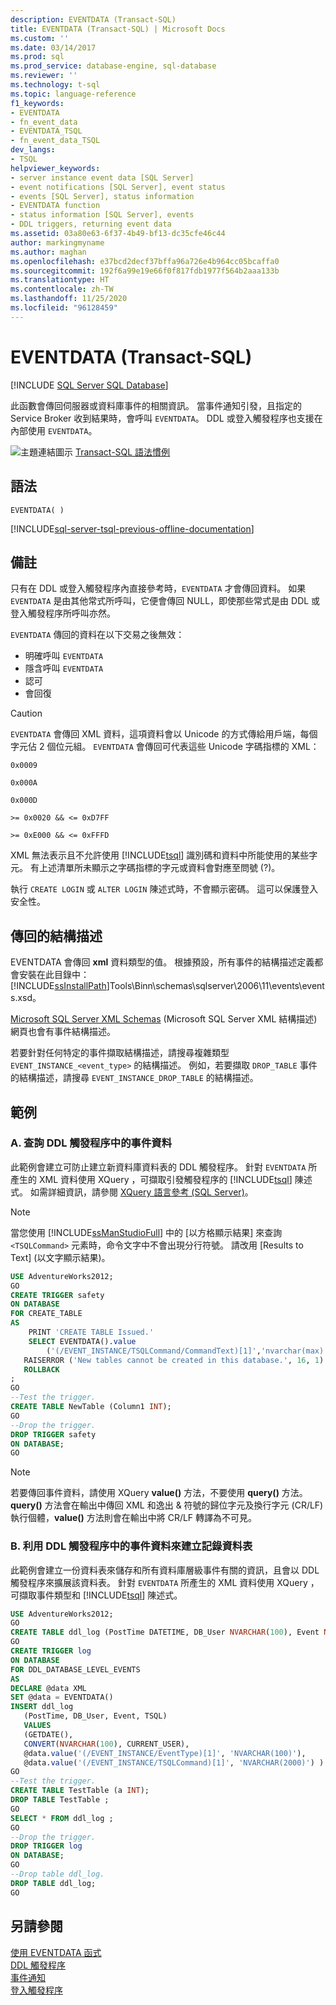 ```yaml
---
description: EVENTDATA (Transact-SQL)
title: EVENTDATA (Transact-SQL) | Microsoft Docs
ms.custom: ''
ms.date: 03/14/2017
ms.prod: sql
ms.prod_service: database-engine, sql-database
ms.reviewer: ''
ms.technology: t-sql
ms.topic: language-reference
f1_keywords:
- EVENTDATA
- fn_event_data
- EVENTDATA_TSQL
- fn_event_data_TSQL
dev_langs:
- TSQL
helpviewer_keywords:
- server instance event data [SQL Server]
- event notifications [SQL Server], event status
- events [SQL Server], status information
- EVENTDATA function
- status information [SQL Server], events
- DDL triggers, returning event data
ms.assetid: 03a80e63-6f37-4b49-bf13-dc35cfe46c44
author: markingmyname
ms.author: maghan
ms.openlocfilehash: e37bcd2decf37bffa96a726e4b964cc05bcaffa0
ms.sourcegitcommit: 192f6a99e19e66f0f817fdb1977f564b2aaa133b
ms.translationtype: HT
ms.contentlocale: zh-TW
ms.lasthandoff: 11/25/2020
ms.locfileid: "96128459"
---
```

# <a name="eventdata-transact-sql"></a>EVENTDATA (Transact-SQL)
[!INCLUDE [SQL Server SQL Database](../../includes/applies-to-version/sql-asdb.md)]

此函數會傳回伺服器或資料庫事件的相關資訊。 當事件通知引發，且指定的 Service Broker 收到結果時，會呼叫 `EVENTDATA`。 DDL 或登入觸發程序也支援在內部使用 `EVENTDATA`。  
  
 ![主題連結圖示](../../database-engine/configure-windows/media/topic-link.gif "主題連結圖示") [Transact-SQL 語法慣例](../../t-sql/language-elements/transact-sql-syntax-conventions-transact-sql.md)  
  
## <a name="syntax"></a>語法  
  
```syntaxsql
EVENTDATA( )
```

[!INCLUDE[sql-server-tsql-previous-offline-documentation](../../includes/sql-server-tsql-previous-offline-documentation.md)]

## <a name="remarks"></a>備註  
只有在 DDL 或登入觸發程序內直接參考時，`EVENTDATA` 才會傳回資料。 如果 `EVENTDATA` 是由其他常式所呼叫，它便會傳回 NULL，即使那些常式是由 DDL 或登入觸發程序所呼叫亦然。
  
`EVENTDATA` 傳回的資料在以下交易之後無效：

+ 明確呼叫 `EVENTDATA`
+ 隱含呼叫 `EVENTDATA`
+ 認可
+ 會回復  
  
> [!CAUTION]  
>  `EVENTDATA` 會傳回 XML 資料，這項資料會以 Unicode 的方式傳給用戶端，每個字元佔 2 個位元組。 `EVENTDATA` 會傳回可代表這些 Unicode 字碼指標的 XML：  
>   
>  `0x0009`  
>   
>  `0x000A`  
>   
>  `0x000D`  
>   
>  `>= 0x0020 && <= 0xD7FF`  
>   
>  `>= 0xE000 && <= 0xFFFD`  
>   
>  XML 無法表示且不允許使用 [!INCLUDE[tsql](../../includes/tsql-md.md)] 識別碼和資料中所能使用的某些字元。 有上述清單所未顯示之字碼指標的字元或資料會對應至問號 (?)。  
  
執行 `CREATE LOGIN` 或 `ALTER LOGIN` 陳述式時，不會顯示密碼。 這可以保護登入安全性。  
  
## <a name="schemas-returned"></a>傳回的結構描述  
EVENTDATA 會傳回 **xml** 資料類型的值。 根據預設，所有事件的結構描述定義都會安裝在此目錄中：[!INCLUDE[ssInstallPath](../../includes/ssinstallpath-md.md)]Tools\Binn\schemas\sqlserver\2006\11\events\events.xsd。  
  
[Microsoft SQL Server XML Schemas](https://go.microsoft.com/fwlink/?LinkID=31850) (Microsoft SQL Server XML 結構描述) 網頁也會有事件結構描述。  
  
若要針對任何特定的事件擷取結構描述，請搜尋複雜類型 `EVENT_INSTANCE_<event_type>` 的結構描述。 例如，若要擷取 `DROP_TABLE` 事件的結構描述，請搜尋 `EVENT_INSTANCE_DROP_TABLE` 的結構描述。  
  
## <a name="examples"></a>範例  
  
### <a name="a-querying-event-data-in-a-ddl-trigger"></a>A. 查詢 DDL 觸發程序中的事件資料  
此範例會建立可防止建立新資料庫資料表的 DDL 觸發程序。 針對 `EVENTDATA` 所產生的 XML 資料使用 XQuery ，可擷取引發觸發程序的 [!INCLUDE[tsql](../../includes/tsql-md.md)] 陳述式。 如需詳細資訊，請參閱 [XQuery 語言參考 &#40;SQL Server&#41;](../../xquery/xquery-language-reference-sql-server.md)。  
  
> [!NOTE]  
>  當您使用 [!INCLUDE[ssManStudioFull](../../includes/ssmanstudiofull-md.md)] 中的 [以方格顯示結果] 來查詢 `<TSQLCommand>` 元素時，命令文字中不會出現分行符號。 請改用 [Results to Text] (以文字顯示結果)。  
  
```sql  
USE AdventureWorks2012;  
GO  
CREATE TRIGGER safety   
ON DATABASE   
FOR CREATE_TABLE   
AS   
    PRINT 'CREATE TABLE Issued.'  
    SELECT EVENTDATA().value  
        ('(/EVENT_INSTANCE/TSQLCommand/CommandText)[1]','nvarchar(max)')  
   RAISERROR ('New tables cannot be created in this database.', 16, 1)   
   ROLLBACK  
;  
GO  
--Test the trigger.  
CREATE TABLE NewTable (Column1 INT);  
GO  
--Drop the trigger.  
DROP TRIGGER safety  
ON DATABASE;  
GO  
```  
  
> [!NOTE]  
>  若要傳回事件資料，請使用 XQuery **value()** 方法，不要使用 **query()** 方法。 **query()** 方法會在輸出中傳回 XML 和逸出 & 符號的歸位字元及換行字元 (CR/LF) 執行個體，**value()** 方法則會在輸出中將 CR/LF 轉譯為不可見。  
  
### <a name="b-creating-a-log-table-with-event-data-in-a-ddl-trigger"></a>B. 利用 DDL 觸發程序中的事件資料來建立記錄資料表  
此範例會建立一份資料表來儲存和所有資料庫層級事件有關的資訊，且會以 DDL 觸發程序來擴展該資料表。 針對 `EVENTDATA` 所產生的 XML 資料使用 XQuery ，可擷取事件類型和 [!INCLUDE[tsql](../../includes/tsql-md.md)] 陳述式。  
  
```sql 
USE AdventureWorks2012;  
GO  
CREATE TABLE ddl_log (PostTime DATETIME, DB_User NVARCHAR(100), Event NVARCHAR(100), TSQL NVARCHAR(2000));  
GO  
CREATE TRIGGER log   
ON DATABASE   
FOR DDL_DATABASE_LEVEL_EVENTS   
AS  
DECLARE @data XML  
SET @data = EVENTDATA()  
INSERT ddl_log   
   (PostTime, DB_User, Event, TSQL)   
   VALUES   
   (GETDATE(),   
   CONVERT(NVARCHAR(100), CURRENT_USER),   
   @data.value('(/EVENT_INSTANCE/EventType)[1]', 'NVARCHAR(100)'),   
   @data.value('(/EVENT_INSTANCE/TSQLCommand)[1]', 'NVARCHAR(2000)') ) ;  
GO  
--Test the trigger.  
CREATE TABLE TestTable (a INT);  
DROP TABLE TestTable ;  
GO  
SELECT * FROM ddl_log ;  
GO  
--Drop the trigger.  
DROP TRIGGER log  
ON DATABASE;  
GO  
--Drop table ddl_log.  
DROP TABLE ddl_log;  
GO  
```  
  
## <a name="see-also"></a>另請參閱  
 [使用 EVENTDATA 函式](../../relational-databases/triggers/use-the-eventdata-function.md)   
 [DDL 觸發程序](../../relational-databases/triggers/ddl-triggers.md)   
 [事件通知](../../relational-databases/service-broker/event-notifications.md)   
 [登入觸發程序](../../relational-databases/triggers/logon-triggers.md)  
  
  
